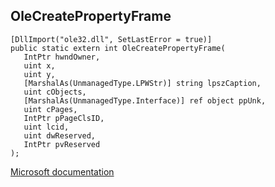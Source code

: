## OleCreatePropertyFrame

```
[DllImport("ole32.dll", SetLastError = true)]
public static extern int OleCreatePropertyFrame(
   IntPtr hwndOwner,
   uint x,
   uint y,
   [MarshalAs(UnmanagedType.LPWStr)] string lpszCaption,
   uint cObjects,
   [MarshalAs(UnmanagedType.Interface)] ref object ppUnk,
   uint cPages,
   IntPtr pPageClsID,
   uint lcid,
   uint dwReserved,
   IntPtr pvReserved
);
```

[Microsoft documentation](TODO)
